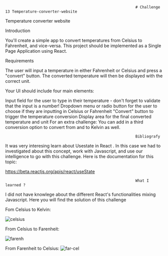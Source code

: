                                                               # Challenge 13 Temperature-converter-website

Temperature converter website


Introduction


You'll create a simple app to convert temperatures from Celsius to Fahrenheit, and vice-versa. This project should be implemented as a Single Page Application using React.

Requirements


The user will input a temperature in either Fahrenheit or Celsius and press a "convert" button. The converted temperature will then be displayed with the correct unit.

Your UI should include four main elements:

Input field for the user to type in their temperature - don't forget to validate that the input is a number!
Dropdown menu or radio button for the user to choose if they are inputting in Celsius or Fahrenheit
"Convert" button to trigger the temperature conversion
Display area for the final converted temperature and unit
For an extra challenge: You can add in a third conversion option to convert from and to Kelvin as well.

                                                              Bibliografy 

It was very interesing learn about Usestate in React . In this case we had to investigated about this concept, work with Javascript, and use our intelligence to go with this challenge. Here is the documentation for this topic: 

https://beta.reactjs.org/apis/react/useState

                                                              What I  learned ?

I did not have knowlege about the different React's functionalities mixing Javascript. Here you will find the solution of this challenge

Fom Celsius to Kelvin:

![celsius](https://user-images.githubusercontent.com/79812118/198748775-2935e608-641d-4bf6-acbf-be65f98e0ef6.jpg)

From Celsius to Farenheit:

![farenh](https://user-images.githubusercontent.com/79812118/198748843-78075049-607d-47db-8e78-8668d40517bd.jpg)


From Farenheit to Celsius:
![far-cel](https://user-images.githubusercontent.com/79812118/198748866-75e63f7f-9fcb-4a66-b935-95ab6f98f21e.jpg)






